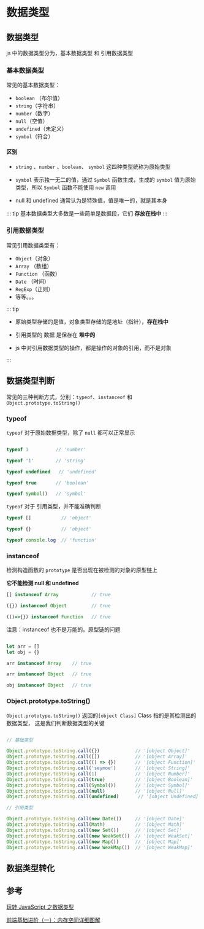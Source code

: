 # 数据类型

## 数据类型

js 中的数据类型分为，基本数据类型 和 引用数据类型

### 基本数据类型

常见的基本数据类型：

- `boolean` （布尔值）
- `string`（字符串）
- `number`（数字）
- `null`（空值）
- `undefined`（未定义）
- `symbol`（符合）

#### 区别
- `string` 、`number` 、`boolean`、 `symbol` 这四种类型统称为原始类型

- `symbol` 表示独一无二的值，通过 `Symbol` 函数生成，生成的 `symbol` 
值为原始类型，所以 `Symbol` 函数不能使用 `new` 调用

- null 和  undefined 通常认为是特殊值，值是唯一的，就是其本身

::: tip
基本数据类型大多数是一些简单是数据段，它们 **存放在栈中**
:::

### 引用数据类型

常见引用数据类型有：

- `Object`（对象）
- `Array` （数组）
- `Function` （函数）
- `Date`  （时间）
- `RegExp`（正则） 
- 等等。。。

::: tip

- 原始类型存储的是值，对象类型存储的是地址（指针），**存在栈中**

- 引用类型的 数据 是保存在 **堆中的**

- js 中对引用数据类型的操作，都是操作的对象的引用，而不是对象

:::



## 数据类型判断

常见的三种判断方式，分别：`typeof`、`instanceof` 和 `Object.prototype.toString()`

### typeof

`typeof` 对于原始数据类型，除了 `null` 都可以正常显示

```javascript

typeof 1          // 'number'

typeof '1'        // 'string'

typeof undefined   // 'undefined'

typeof true       // 'boolean'

typeof Symbol()   // 'symbol' 

```

`typeof` 对于 引用类型，并不能准确判断

```javascript
typeof []           // 'object'

typeof {}           // 'object'

typeof console.log  // 'function'
```

### instanceof

检测构造函数的 `prototype` 是否出现在被检测的对象的原型链上

**它不能检测 null 和 undefined**

```javascript
[] instanceof Array            // true

({}) instanceof Object         // true

(()=>{}) instanceof Function   // true

```

注意：instanceof 也不是万能的。原型链的问题

```javascript

let arr = []
let obj = {}

arr instanceof Array    // true

arr instanceof Object   // true

obj instanceof Object   // true
```


### Object.prototype.toString()

`Object.prototype.toString()` 返回的`[object Class]` Class 指的是其检测出的数据类型，
这是我们判断数据类型的关键

```javascript

// 基础类型

Object.prototype.toString.call({})             // '[object Object]'
Object.prototype.toString.call([])             // '[object Array]'
Object.prototype.toString.call(() => {})       // '[object Function]'
Object.prototype.toString.call('seymoe')       // '[object String]'
Object.prototype.toString.call(1)              // '[object Number]'
Object.prototype.toString.call(true)           // '[object Boolean]'
Object.prototype.toString.call(Symbol())       // '[object Symbol]'
Object.prototype.toString.call(null)           // '[object Null]'
Object.prototype.toString.call(undefined)       // '[object Undefined]'

// 引用类型

Object.prototype.toString.call(new Date())     // '[object Date]'
Object.prototype.toString.call(Math)           // '[object Math]'
Object.prototype.toString.call(new Set())      // '[object Set]'
Object.prototype.toString.call(new WeakSet())  // '[object WeakSet]'
Object.prototype.toString.call(new Map())      // '[object Map]'
Object.prototype.toString.call(new WeakMap())  // '[object WeakMap]'

```

## 数据类型转化


## 参考

[玩转 JavaScript 之数据类型](https://juejin.cn/post/6844903752332214280#heading-4)

[前端基础进阶（一）：内存空间详细图解](https://www.jianshu.com/p/996671d4dcc4)

